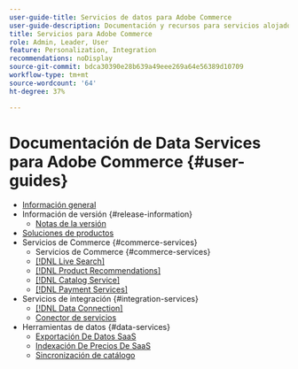 ```yaml
---
user-guide-title: Servicios de datos para Adobe Commerce
user-guide-description: Documentación y recursos para servicios alojados que proporcionan funcionalidades ampliadas a Adobe Commerce y Magento Open Source.
title: Servicios para Adobe Commerce
role: Admin, Leader, User
feature: Personalization, Integration
recommendations: noDisplay
source-git-commit: bdca30390e28b639a49eee269a64e56389d10709
workflow-type: tm+mt
source-wordcount: '64'
ht-degree: 37%

---
```


# Documentación de Data Services para Adobe Commerce {#user-guides}

- [Información general](home.md)
- Información de versión {#release-information}
   - [Notas de la versión](/help/landing/release-notes-all.md)
- [Soluciones de productos](product-solutions.md)
- Servicios de Commerce {#commerce-services}
   - Servicios de Commerce {#commerce-services}
   - [[!DNL Live Search]](https://experienceleague.adobe.com/docs/commerce/live-search/overview.html?lang=es)
   - [[!DNL Product Recommendations]](https://experienceleague.adobe.com/docs/commerce/product-recommendations/guide-overview.html?lang=es)
   - [[!DNL Catalog Service]](https://experienceleague.adobe.com/docs/commerce/catalog-service/guide-overview.html?lang=es)
   - [[!DNL Payment Services]](https://experienceleague.adobe.com/docs/commerce/payment-services/guide-overview.html?lang=es)
- Servicios de integración {#integration-services}
   - [[!DNL Data Connection]](https://experienceleague.adobe.com/docs/commerce/data-connection/overview.html?lang=es)
   - [Conector de servicios](/help/landing/saas.md)
- Herramientas de datos {#data-services}
   - [Exportación De Datos SaaS](https://experienceleague.adobe.com/docs/commerce/saas-data-export/overview.html?lang=es)
   - [Indexación De Precios De SaaS](https://experienceleague.adobe.com/docs/commerce/price-indexer/price-indexing.html?lang=es)
   - [Sincronización de catálogo](/help/landing/catalog-sync.md)






